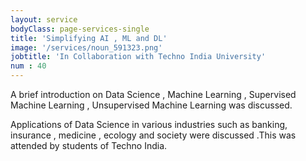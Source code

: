 ```yaml
---
layout: service
bodyClass: page-services-single
title: 'Simplifying AI , ML and DL'
image: '/services/noun_591323.png' 
jobtitle: 'In Collaboration with Techno India University'
num : 40
---
```

A brief introduction on Data Science , Machine Learning , Supervised Machine Learning , Unsupervised Machine Learning was discussed.  

Applications of Data Science in various industries such as banking, insurance , medicine , ecology  and society were discussed .This was attended by students of Techno India.  
